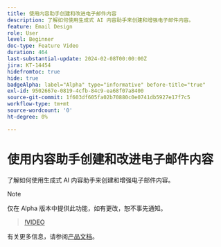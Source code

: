 ```yaml
---
title: 使用内容助手创建和改进电子邮件内容
description: 了解如何使用生成式 AI 内容助手来创建和增强电子邮件内容。
feature: Email Design
role: User
level: Beginner
doc-type: Feature Video
duration: 464
last-substantial-update: 2024-02-08T00:00:00Z
jira: KT-14454
hidefromtoc: true
hide: true
badgeAlpha: label="Alpha" type="informative" before-title="true"
exl-id: 9502667e-0819-4cfb-84c9-ea68f07a8400
source-git-commit: 1f603df605fa02b70880c0e0741db5927e17f7c5
workflow-type: tm+mt
source-wordcount: '0'
ht-degree: 0%

---
```


# 使用内容助手创建和改进电子邮件内容

了解如何使用生成式 AI 内容助手来创建和增强电子邮件内容。

>[!NOTE]
>
> 仅在 Alpha 版本中提供此功能，如有更改，恕不事先通知。

>[!VIDEO](https://video.tv.adobe.com/v/3425796/?learn=on)

有关更多信息，请参阅[产品文档](https://experienceleague.adobe.com/zh-hans/docs/campaign-web/v8/msg/email/content/content-assistant/generative-gs)。
